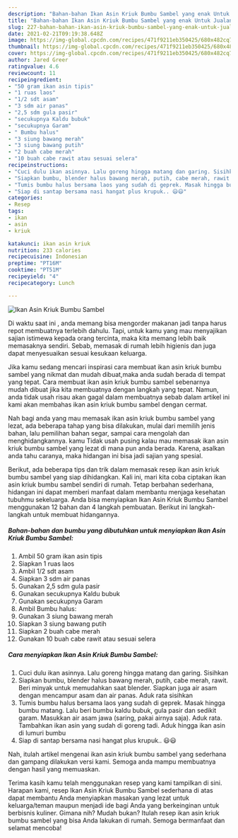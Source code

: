 ```yaml
---
description: "Bahan-bahan Ikan Asin Kriuk Bumbu Sambel yang enak Untuk Jualan"
title: "Bahan-bahan Ikan Asin Kriuk Bumbu Sambel yang enak Untuk Jualan"
slug: 227-bahan-bahan-ikan-asin-kriuk-bumbu-sambel-yang-enak-untuk-jualan
date: 2021-02-21T09:19:38.648Z
image: https://img-global.cpcdn.com/recipes/471f9211eb350425/680x482cq70/ikan-asin-kriuk-bumbu-sambel-foto-resep-utama.jpg
thumbnail: https://img-global.cpcdn.com/recipes/471f9211eb350425/680x482cq70/ikan-asin-kriuk-bumbu-sambel-foto-resep-utama.jpg
cover: https://img-global.cpcdn.com/recipes/471f9211eb350425/680x482cq70/ikan-asin-kriuk-bumbu-sambel-foto-resep-utama.jpg
author: Jared Greer
ratingvalue: 4.6
reviewcount: 11
recipeingredient:
- "50 gram ikan asin tipis"
- "1 ruas laos"
- "1/2 sdt asam"
- "3 sdm air panas"
- "2,5 sdm gula pasir"
- "secukupnya Kaldu bubuk"
- "secukupnya Garam"
- " Bumbu halus"
- "3 siung bawang merah"
- "3 siung bawang putih"
- "2 buah cabe merah"
- "10 buah cabe rawit atau sesuai selera"
recipeinstructions:
- "Cuci dulu ikan asinnya. Lalu goreng hingga matang dan garing. Sisihkan"
- "Siapkan bumbu, blender halus bawang merah, putih, cabe merah, rawit. Beri minyak untuk memudahkan saat blender. Siapkan juga air asam dengan mencampur asam dan air panas. Aduk rata sisihkan"
- "Tumis bumbu halus bersama laos yang sudah di geprek. Masak hingga bumbu matang. Lalu beri bumbu kaldu bubuk, gula pasir dan sedikit garam. Masukkan air asam jawa (saring, pakai airnya saja). Aduk rata. Tambahkan ikan asin yang sudah di goreng tadi. Aduk hingga ikan asin di lumuri bumbu"
- "Siap di santap bersama nasi hangat plus krupuk.. 😃😃"
categories:
- Resep
tags:
- ikan
- asin
- kriuk

katakunci: ikan asin kriuk 
nutrition: 233 calories
recipecuisine: Indonesian
preptime: "PT16M"
cooktime: "PT51M"
recipeyield: "4"
recipecategory: Lunch

---
```



![Ikan Asin Kriuk Bumbu Sambel](https://img-global.cpcdn.com/recipes/471f9211eb350425/680x482cq70/ikan-asin-kriuk-bumbu-sambel-foto-resep-utama.jpg)

Di waktu  saat ini , anda memang bisa mengorder makanan jadi tanpa harus repot membuatnya terlebih dahulu. Tapi, untuk kamu yang mau menyajikan sajian istimewa kepada orang tercinta, maka kita memang lebih baik memasaknya sendiri. Sebab, memasak di rumah lebih higienis dan juga dapat menyesuaikan sesuai kesukaan keluarga.

Jika kamu sedang mencari inspirasi cara membuat ikan asin kriuk bumbu sambel yang nikmat dan mudah dibuat,maka anda sudah berada di tempat yang tepat. Cara membuat ikan asin kriuk bumbu sambel  sebenarnya mudah dibuat jika kita membuatnya dengan langkah yang tepat. Namun, anda tidak usah risau akan gagal dalam membuatnya 
sebab dalam artikel ini kami akan membahas ikan asin kriuk bumbu sambel dengan cermat.  



Nah bagi anda yang mau memasak ikan asin kriuk bumbu sambel yang lezat, ada beberapa tahap yang bisa dilakukan, mulai dari memilih jenis bahan, lalu pemilihan bahan segar, sampai cara mengolah dan menghidangkannya. kamu Tidak usah pusing kalau mau memasak ikan asin kriuk bumbu sambel yang lezat di mana pun anda berada. Karena, asalkan anda  tahu caranya, maka hidangan ini bisa jadi sajian yang spesial.

Berikut, ada beberapa tips dan trik dalam memasak resep ikan asin kriuk bumbu sambel yang siap dihidangkan. Kali ini, mari kita coba ciptakan ikan asin kriuk bumbu sambel sendiri di rumah. Tetap berbahan sederhana, hidangan ini dapat memberi manfaat dalam membantu menjaga kesehatan tubuhmu sekeluarga. Anda bisa menyiapkan Ikan Asin Kriuk Bumbu Sambel menggunakan 12 bahan dan 4 langkah pembuatan. Berikut ini langkah-langkah untuk membuat hidangannya.

<!--inarticleads1-->

##### Bahan-bahan dan bumbu yang dibutuhkan untuk menyiapkan Ikan Asin Kriuk Bumbu Sambel:

1. Ambil 50 gram ikan asin tipis
1. Siapkan 1 ruas laos
1. Ambil 1/2 sdt asam
1. Siapkan 3 sdm air panas
1. Gunakan 2,5 sdm gula pasir
1. Gunakan secukupnya Kaldu bubuk
1. Gunakan secukupnya Garam
1. Ambil  Bumbu halus:
1. Gunakan 3 siung bawang merah
1. Siapkan 3 siung bawang putih
1. Siapkan 2 buah cabe merah
1. Gunakan 10 buah cabe rawit atau sesuai selera




<!--inarticleads2-->

##### Cara menyiapkan Ikan Asin Kriuk Bumbu Sambel:

1. Cuci dulu ikan asinnya. Lalu goreng hingga matang dan garing. Sisihkan
1. Siapkan bumbu, blender halus bawang merah, putih, cabe merah, rawit. Beri minyak untuk memudahkan saat blender. Siapkan juga air asam dengan mencampur asam dan air panas. Aduk rata sisihkan
1. Tumis bumbu halus bersama laos yang sudah di geprek. Masak hingga bumbu matang. Lalu beri bumbu kaldu bubuk, gula pasir dan sedikit garam. Masukkan air asam jawa (saring, pakai airnya saja). Aduk rata. Tambahkan ikan asin yang sudah di goreng tadi. Aduk hingga ikan asin di lumuri bumbu
1. Siap di santap bersama nasi hangat plus krupuk.. 😃😃




Nah, itulah artikel mengenai  ikan asin kriuk bumbu sambel  yang sederhana dan gampang dilakukan versi kami. Semoga anda mampu membuatnya dengan hasil yang memuaskan. 

Terima kasih kamu telah menggunakan resep yang kami tampilkan di sini. Harapan kami, resep  Ikan Asin Kriuk Bumbu Sambel sederhana di atas dapat membantu Anda menyiapkan masakan yang lezat untuk keluarga/teman maupun menjadi ide bagi Anda yang berkeinginan untuk berbisnis kuliner. Gimana nih? Mudah bukan? Itulah resep ikan asin kriuk bumbu sambel yang bisa Anda lakukan di rumah. Semoga bermanfaat dan selamat mencoba!

